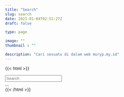 ```yaml
---
title: "Search"
slug: search
date: 2021-01-04T02:51:27Z
draft: false

type: page

image: ""
thumbnail : ""

description: "Cari sesuatu di dalam web muryp.my.id"
---
```

{{< html >}}
<div class="sidebar-section">
    <input id="search-query" placeholder="Search" />
</div>
<div id="search-results" style="display:none;"></div>
<div id="sidebars">
    ...
</div>
<script type="text/javascript" charset="utf-8">
  var sidebars = document.getElementById("sidebars");
var searchResults = document.getElementById("search-results");
var searchInput = document.getElementById("search-query");

// the length of the excerpts
var contextDive = 40;

var timerUserInput = false;
searchInput.addEventListener("keyup", function()
{
    // don't start searching every time a key is pressed,
    // wait a bit till users stops typing
    if (timerUserInput) { clearTimeout(timerUserInput); }
    timerUserInput = setTimeout(
        function()
        {
            search(searchInput.value.trim());
        },
        500
    );
});

function search(searchQuery)
{
    // clear previous search results
    while (searchResults.firstChild)
    {
        searchResults.removeChild(searchResults.firstChild);
    }

    // ignore empty and short search queries
    if (searchQuery.length === 0 || searchQuery.length < 3)
    {
        searchResults.style.display = "none";
        sidebars.style.display = "block";
        return;
    }

    sidebars.style.display = "none";
    searchResults.style.display = "block";

    // load your index file
    getJSON("/index.json", function (contents)
    {
        var results = [];
        let regex = new RegExp(searchQuery, "i");
        // iterate through posts and collect the ones with matches
        contents.forEach(function(post)
        {
            // here you can also search in tags, categories
            // or whatever you put into the index.json layout
            if (post.title.match(regex) || post.content.match(regex))
            {
                results.push(post);
            }
        });

        if (results.length < 99)
        {
            searchResults.appendChild(
                htmlToElement("<div><b>Found: ".concat(results.length, "</b></div>"))
            );

            // populate search results block with excerpts around the matched search query
            results.forEach(function (value, key)
            {
                let firstIndexOf = value.content.toLowerCase().indexOf(searchQuery.toLowerCase());
                let lastIndexOf = firstIndexOf + searchQuery.length;
                let spaceIndex = firstIndexOf - contextDive;
                if (spaceIndex > 0)
                {
                    spaceIndex = value.content.indexOf(" ", spaceIndex) + 1;
                    if (spaceIndex < firstIndexOf) { firstIndexOf = spaceIndex; }
                    else { firstIndexOf = firstIndexOf - contextDive / 2; }
                }
                else
                {
                    firstIndexOf = 0;
                }
                let lastSpaceIndex = lastIndexOf + contextDive;
                if (lastSpaceIndex < value.content.length)
                {
                    lastSpaceIndex = value.content.indexOf(" ", lastSpaceIndex);
                    if (lastSpaceIndex !== -1) { lastIndexOf = lastSpaceIndex; }
                    else { lastIndexOf = lastIndexOf + contextDive / 2; }
                }
                else
                {
                    lastIndexOf = value.content.length - 1;
                }

                let summary = value.content.substring(firstIndexOf, lastIndexOf);
                if (firstIndexOf !== 0) { summary = "...".concat(summary); }
                if (lastIndexOf !== value.content.length - 1) { summary = summary.concat("..."); }

                let div = "".concat("<div id=\"search-summary-", key, "\">")
                    .concat("<h4 class=\"post-title\"><a href=\"", value.permalink, "\">", value.title, "</a></h4>")
                    .concat("<p>", summary, "</p>")
                    .concat("</div>");
                searchResults.appendChild(htmlToElement(div));

                // optionaly highlight the search query in excerpts using mark.js
                new Mark(document.getElementById("search-summary-" + key))
                    .mark(searchQuery, { "separateWordSearch": false });
            });
        }
        else
        {
            searchResults.appendChild(
                htmlToElement("<div><b>Nothing found</b></div>")
            );
        }
    });
}

function getJSON(url, fn)
{
    let xhr = new XMLHttpRequest();
    xhr.open("GET", url);
    xhr.onload = function ()
    {
        if (xhr.status === 200)
        {
            fn(JSON.parse(xhr.responseText));
        }
        else
        {
            console.error(
                "Some error processing ".concat(url, ": ", xhr.status)
                );
        }
    };
    xhr.onerror = function ()
    {
        console.error("Connection error: ".concat(xhr.status));
    };
    xhr.send();
}

// it is faster (more convenient)
// to generate an element from the raw HTML code
function htmlToElement(html)
{
    let template = document.createElement("template");
    html = html.trim();
    template.innerHTML = html;
    return template.content.firstChild;
}
</script>
{{< /html >}}